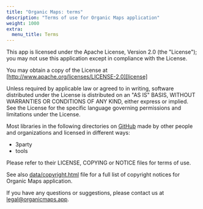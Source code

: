 ```yaml
---
title: "Organic Maps: terms"
description: "Terms of use for Organic Maps application"
weight: 1000
extra:
  menu_title: Terms
---
```


This app is licensed under the Apache License, Version 2.0 (the "License"); you may not use this application except in compliance with the License.

You may obtain a copy of the License at [http://www.apache.org/licenses/LICENSE-2.0][license]

Unless required by applicable law or agreed to in writing, software distributed under the License is distributed on an "AS IS" BASIS, WITHOUT WARRANTIES OR CONDITIONS OF ANY KIND, either express or implied. See the License for the specific language governing permissions and limitations under the License.

Most libraries in the following directories on [GitHub][github] made by other people and organizations and licensed in different ways:

- 3party
- tools

Please refer to their LICENSE, COPYING or NOTICE files for terms of use.

See also [data/copyright.html][copyright] file for a full list of copyright notices for Organic Maps application.

If you have any questions or suggestions, please contact us at [legal@organicmaps.app](mailto:legal@organicmaps.app).

[github]: https://github.com/organicmaps/organicmaps
[license]: http://www.apache.org/licenses/LICENSE-2.0
[copyright]: https://htmlpreview.github.io/?https://github.com/organicmaps/organicmaps/master/data/copyright.html
